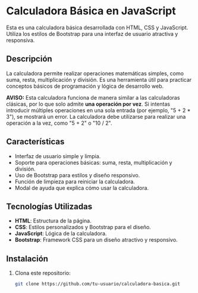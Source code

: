 # Calculadora Básica en JavaScript

Esta es una calculadora básica desarrollada con HTML, CSS y JavaScript. Utiliza los estilos de Bootstrap para una interfaz de usuario atractiva y responsiva.

## Descripción

La calculadora permite realizar operaciones matemáticas simples, como suma, resta, multiplicación y división. Es una herramienta útil para practicar conceptos básicos de programación y lógica de desarrollo web.

**AVISO:** Esta calculadora funciona de manera similar a las calculadoras clásicas, por lo que solo admite **una operación por vez**. Si intentas introducir múltiples operaciones en una sola entrada (por ejemplo, "5 + 2 * 3"), se mostrará un error. La calculadora debe utilizarse para realizar una operación a la vez, como "5 + 2" o "10 / 2".

## Características

- Interfaz de usuario simple y limpia.
- Soporte para operaciones básicas: suma, resta, multiplicación y división.
- Uso de Bootstrap para estilos y diseño responsivo.
- Función de limpieza para reiniciar la calculadora.
- Modal de ayuda que explica cómo usar la calculadora.

## Tecnologías Utilizadas

- **HTML**: Estructura de la página.
- **CSS**: Estilos personalizados y Bootstrap para el diseño.
- **JavaScript**: Lógica de la calculadora.
- **Bootstrap**: Framework CSS para un diseño atractivo y responsivo.

## Instalación

1. Clona este repositorio:
   ```bash
   git clone https://github.com/tu-usuario/calculadora-basica.git
